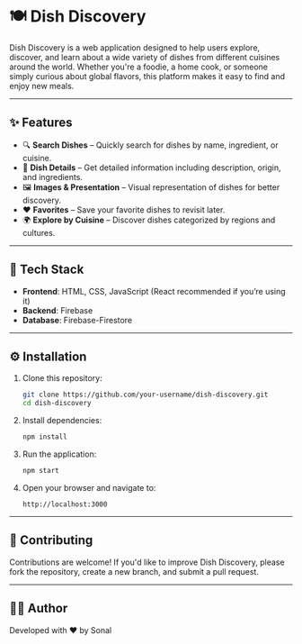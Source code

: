 # 🍽️ Dish Discovery

Dish Discovery is a web application designed to help users explore, discover, and learn about a wide variety of dishes from different cuisines around the world. Whether you're a foodie, a home cook, or someone simply curious about global flavors, this platform makes it easy to find and enjoy new meals.

---

## ✨ Features

* 🔍 **Search Dishes** – Quickly search for dishes by name, ingredient, or cuisine.
* 📖 **Dish Details** – Get detailed information including description, origin, and ingredients.
* 🖼️ **Images & Presentation** – Visual representation of dishes for better discovery.
* ❤️ **Favorites** – Save your favorite dishes to revisit later.
* 🌍 **Explore by Cuisine** – Discover dishes categorized by regions and cultures.

---

## 🚀 Tech Stack

* **Frontend**: HTML, CSS, JavaScript (React recommended if you’re using it)
* **Backend**: Firebase
* **Database**: Firebase-Firestore

---

## ⚙️ Installation

1. Clone this repository:

   ```bash
   git clone https://github.com/your-username/dish-discovery.git
   cd dish-discovery
   ```

2. Install dependencies:

   ```bash
   npm install
   ```

3. Run the application:

   ```bash
   npm start
   ```

4. Open your browser and navigate to:

   ```
   http://localhost:3000
   ```

---


## 🤝 Contributing

Contributions are welcome! If you'd like to improve Dish Discovery, please fork the repository, create a new branch, and submit a pull request.

---



## 👩‍💻 Author

Developed with ❤️ by Sonal


